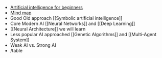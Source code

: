 - [Artificial intelligence for beginners](https://microsoft.github.io/AI-For-Beginners/?id=artificial-intelligence-for-beginners-a-curriculum)
- [Mind map](https://soshnikov.com/courses/ai-for-beginners/mindmap.html)
- Good Old approach [[Symbolic artificial intelligence]]
- Core Modern AI [[Neural Networks]] and [[Deep Learning]]
- [[Neural Architecture]] we will learn
- Less popular AI approached [[Genetic Algorithms]] and [[Multi-Agent System]]
- Weak AI vs. Strong AI
- /table
